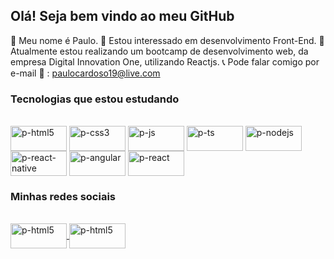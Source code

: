 ## Olá! Seja bem vindo ao meu GitHub

 👋 Meu nome é Paulo.
 👀 Estou interessado em desenvolvimento Front-End.
 🌱 Atualmente estou realizando um bootcamp de desenvolvimento web, da empresa Digital Innovation One, utilizando Reactjs.
 📞 Pode falar comigo por e-mail 📧 : paulocardoso19@live.com

### Tecnologias que estou estudando
<div style="display: inline_block"><br>
<img align="center" alt="p-html5" height="40" width="90" src="https://img.shields.io/badge/HTML5-E34F26?style=for-the-badge&logo=html5&logoColor=white">
<img align="center" alt="p-css3" height="40" width="90" src="https://img.shields.io/badge/CSS3-1572B6?style=for-the-badge&logo=css3&logoColor=white">
<img align="center" alt="p-js" height="40" width="90" src="https://img.shields.io/badge/JavaScript-323330?style=for-the-badge&logo=javascript&logoColor=F7DF1E">
<img align="center" alt="p-ts" height="40" width="90" src="https://img.shields.io/badge/TypeScript-007ACC?style=for-the-badge&logo=typescript&logoColor=white">
<img align="center" alt="p-nodejs" height="40" width="90" src="https://img.shields.io/badge/Node.js-43853D?style=for-the-badge&logo=node.js&logoColor=white">
<img align="center" alt="p-react-native" height="40" width="90" src="https://img.shields.io/badge/React_Native-20232A?style=for-the-badge&logo=react&logoColor=61DAFB">
<img align="center" alt="p-angular" height="40" width="90" src="https://img.shields.io/badge/Angular-DD0031?style=for-the-badge&logo=angular&logoColor=white">
<img align="center" alt="p-react" height="40" width="90" src="https://img.shields.io/badge/React-20232A?style=for-the-badge&logo=react&logoColor=61DAFB">
</div>


### Minhas redes sociais
<div style="display: inline_block"><br>
<a href="https://www.linkedin.com/in/paulo-sergio-cardoso-b76005109/" title="Linkedin do Paulo" target="_blank">
<img align="center" alt="p-html5" height="40" width="90" src="https://img.shields.io/badge/LinkedIn-0077B5?style=for-the-badge&logo=linkedin&logoColor=white">

<a href="https://api.whatsapp.com/send?phone=5521964173025" title="Whatsapp do Paulo" target="_blank">
<img align="center" alt="p-html5" height="40" width="90" src="https://img.shields.io/badge/WhatsApp-25D366?style=for-the-badge&logo=whatsapp&logoColor=white">
</div>
